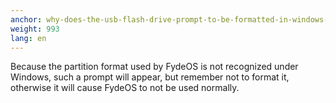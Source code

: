 ```yaml
---
anchor: why-does-the-usb-flash-drive-prompt-to-be-formatted-in-windows-after-burning
weight: 993
lang: en
---
```

Because the partition format used by FydeOS is not recognized under Windows, such a prompt will appear, but remember not to format it, otherwise it will cause FydeOS to not be used normally.
